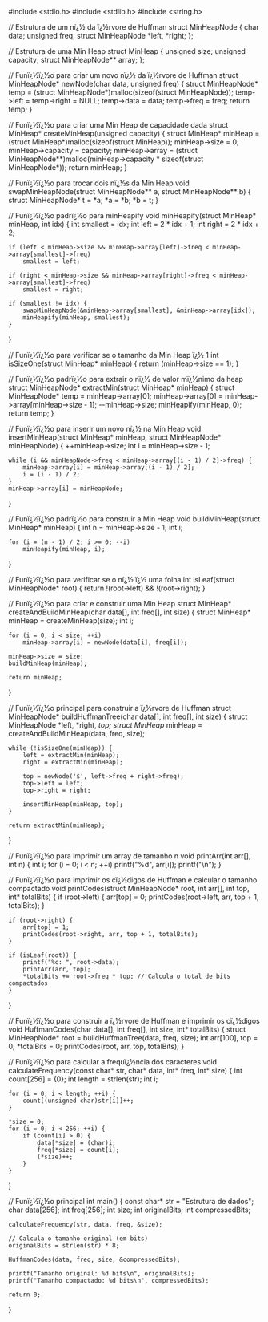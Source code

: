 #include <stdio.h>
#include <stdlib.h>
#include <string.h>

// Estrutura de um nï¿½ da ï¿½rvore de Huffman
struct MinHeapNode {
    char data;
    unsigned freq;
    struct MinHeapNode *left, *right;
};

// Estrutura de uma Min Heap
struct MinHeap {
    unsigned size;
    unsigned capacity;
    struct MinHeapNode** array;
};

// Funï¿½ï¿½o para criar um novo nï¿½ da ï¿½rvore de Huffman
struct MinHeapNode* newNode(char data, unsigned freq) {
    struct MinHeapNode* temp = (struct MinHeapNode*)malloc(sizeof(struct MinHeapNode));
    temp->left = temp->right = NULL;
    temp->data = data;
    temp->freq = freq;
    return temp;
}

// Funï¿½ï¿½o para criar uma Min Heap de capacidade dada
struct MinHeap* createMinHeap(unsigned capacity) {
    struct MinHeap* minHeap = (struct MinHeap*)malloc(sizeof(struct MinHeap));
    minHeap->size = 0;
    minHeap->capacity = capacity;
    minHeap->array = (struct MinHeapNode**)malloc(minHeap->capacity * sizeof(struct MinHeapNode*));
    return minHeap;
}

// Funï¿½ï¿½o para trocar dois nï¿½s da Min Heap
void swapMinHeapNode(struct MinHeapNode** a, struct MinHeapNode** b) {
    struct MinHeapNode* t = *a;
    *a = *b;
    *b = t;
}

// Funï¿½ï¿½o padrï¿½o para minHeapify
void minHeapify(struct MinHeap* minHeap, int idx) {
    int smallest = idx;
    int left = 2 * idx + 1;
    int right = 2 * idx + 2;

    if (left < minHeap->size && minHeap->array[left]->freq < minHeap->array[smallest]->freq)
        smallest = left;

    if (right < minHeap->size && minHeap->array[right]->freq < minHeap->array[smallest]->freq)
        smallest = right;

    if (smallest != idx) {
        swapMinHeapNode(&minHeap->array[smallest], &minHeap->array[idx]);
        minHeapify(minHeap, smallest);
    }
}

// Funï¿½ï¿½o para verificar se o tamanho da Min Heap ï¿½ 1
int isSizeOne(struct MinHeap* minHeap) {
    return (minHeap->size == 1);
}

// Funï¿½ï¿½o padrï¿½o para extrair o nï¿½ de valor mï¿½nimo da heap
struct MinHeapNode* extractMin(struct MinHeap* minHeap) {
    struct MinHeapNode* temp = minHeap->array[0];
    minHeap->array[0] = minHeap->array[minHeap->size - 1];
    --minHeap->size;
    minHeapify(minHeap, 0);
    return temp;
}

// Funï¿½ï¿½o para inserir um novo nï¿½ na Min Heap
void insertMinHeap(struct MinHeap* minHeap, struct MinHeapNode* minHeapNode) {
    ++minHeap->size;
    int i = minHeap->size - 1;

    while (i && minHeapNode->freq < minHeap->array[(i - 1) / 2]->freq) {
        minHeap->array[i] = minHeap->array[(i - 1) / 2];
        i = (i - 1) / 2;
    }
    minHeap->array[i] = minHeapNode;
}

// Funï¿½ï¿½o padrï¿½o para construir a Min Heap
void buildMinHeap(struct MinHeap* minHeap) {
    int n = minHeap->size - 1;
    int i;

    for (i = (n - 1) / 2; i >= 0; --i)
        minHeapify(minHeap, i);
}

// Funï¿½ï¿½o para verificar se o nï¿½ ï¿½ uma folha
int isLeaf(struct MinHeapNode* root) {
    return !(root->left) && !(root->right);
}

// Funï¿½ï¿½o para criar e construir uma Min Heap
struct MinHeap* createAndBuildMinHeap(char data[], int freq[], int size) {
    struct MinHeap* minHeap = createMinHeap(size);
    int i;

    for (i = 0; i < size; ++i)
        minHeap->array[i] = newNode(data[i], freq[i]);

    minHeap->size = size;
    buildMinHeap(minHeap);

    return minHeap;
}

// Funï¿½ï¿½o principal para construir a ï¿½rvore de Huffman
struct MinHeapNode* buildHuffmanTree(char data[], int freq[], int size) {
    struct MinHeapNode *left, *right, *top;
    struct MinHeap* minHeap = createAndBuildMinHeap(data, freq, size);

    while (!isSizeOne(minHeap)) {
        left = extractMin(minHeap);
        right = extractMin(minHeap);

        top = newNode('$', left->freq + right->freq);
        top->left = left;
        top->right = right;

        insertMinHeap(minHeap, top);
    }

    return extractMin(minHeap);
}

// Funï¿½ï¿½o para imprimir um array de tamanho n
void printArr(int arr[], int n) {
    int i;
    for (i = 0; i < n; ++i)
        printf("%d", arr[i]);
    printf("\n");
}

// Funï¿½ï¿½o para imprimir os cï¿½digos de Huffman e calcular o tamanho compactado
void printCodes(struct MinHeapNode* root, int arr[], int top, int* totalBits) {
    if (root->left) {
        arr[top] = 0;
        printCodes(root->left, arr, top + 1, totalBits);
    }

    if (root->right) {
        arr[top] = 1;
        printCodes(root->right, arr, top + 1, totalBits);
    }

    if (isLeaf(root)) {
        printf("%c: ", root->data);
        printArr(arr, top);
        *totalBits += root->freq * top; // Calcula o total de bits compactados
    }
}

// Funï¿½ï¿½o para construir a ï¿½rvore de Huffman e imprimir os cï¿½digos
void HuffmanCodes(char data[], int freq[], int size, int* totalBits) {
    struct MinHeapNode* root = buildHuffmanTree(data, freq, size);
    int arr[100], top = 0;
    *totalBits = 0;
    printCodes(root, arr, top, totalBits);
}

// Funï¿½ï¿½o para calcular a frequï¿½ncia dos caracteres
void calculateFrequency(const char* str, char* data, int* freq, int* size) {
    int count[256] = {0};
    int length = strlen(str);
    int i;

    for (i = 0; i < length; ++i) {
        count[(unsigned char)str[i]]++;
    }

    *size = 0;
    for (i = 0; i < 256; ++i) {
        if (count[i] > 0) {
            data[*size] = (char)i;
            freq[*size] = count[i];
            (*size)++;
        }
    }
}

// Funï¿½ï¿½o principal
int main() {
    const char* str = "Estrutura de dados";
    char data[256];
    int freq[256];
    int size;
    int originalBits;
    int compressedBits;

    calculateFrequency(str, data, freq, &size);

    // Calcula o tamanho original (em bits)
    originalBits = strlen(str) * 8;

    HuffmanCodes(data, freq, size, &compressedBits);

    printf("Tamanho original: %d bits\n", originalBits);
    printf("Tamanho compactado: %d bits\n", compressedBits);

    return 0;
}

